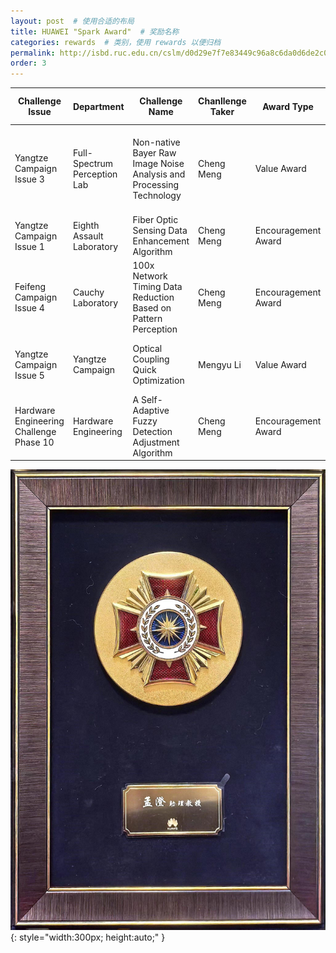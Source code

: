```yaml
---
layout: post  # 使用合适的布局
title: HUAWEI "Spark Award"  # 奖励名称
categories: rewards  # 类别，使用 rewards 以便归档
permalink: http://isbd.ruc.edu.cn/cslm/d0d29e7f7e83449c96a8c6da0d6de2c0.htm
order: 3
---
```


| Challenge Issue       | Department                 | Challenge Name                                   | Chanllenge Taker   | Award Type   | Spark Award Issue | Core Team Members                      |
| ---------------------- | -------------------------- | ----------------------------------------------- | -------- | ------------ | ------------------ | -------------------------------------- |
| Yangtze Campaign Issue 3 | Full-Spectrum Perception Lab | Non-native Bayer Raw Image Noise Analysis and Processing Technology | Cheng Meng | Value Award   | Issue 73        | Xinlai Kang, Qiannan Huang, Jingyi Zhang, Cheng Meng |
| Yangtze Campaign Issue 1 | Eighth Assault Laboratory      | Fiber Optic Sensing Data Enhancement Algorithm   | Cheng Meng | Encouragement Award | Issue 73        | Jun Zhu, Mengyu Li, Cheng Meng         |
| Feifeng Campaign Issue 4 | Cauchy Laboratory         | 100x Network Timing Data Reduction Based on Pattern Perception | Cheng Meng | Encouragement Award | Issue 88        | Junlie Huang, Cheng Meng               |
| Yangtze Campaign Issue 5 | Yangtze Campaign          | Optical Coupling Quick Optimization              | Mengyu Li | Value Award   | Issue 109       | Mengyu Li, Junlie Huang, Cheng Meng    |
| Hardware Engineering Challenge Phase 10 | Hardware Engineering        | A Self-Adaptive Fuzzy Detection Adjustment Algorithm | Cheng Meng | Encouragement Award | Issue 109       | Junlie Huang, Cheng Meng               |

![荣誉奖章](../images/火花奖.jpg){: style="width:300px; height:auto;" }




